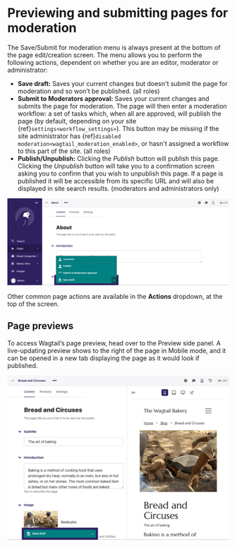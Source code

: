 # Previewing and submitting pages for moderation

The Save/Submit for moderation menu is always present at the bottom of the page edit/creation screen. The menu allows you to perform the following actions, dependent on whether you are an editor, moderator or administrator:

-   **Save draft:** Saves your current changes but doesn't submit the page for moderation and so won’t be published. (all roles)
-   **Submit to Moderators approval:** Saves your current changes and submits the page for moderation. The page will then enter a moderation workflow: a set of tasks which, when all are approved, will publish the page (by default, depending on your site {ref}`settings<workflow_settings>`). This button may be missing if the site administrator has {ref}`disabled moderation<wagtail_moderation_enabled>`, or hasn't assigned a workflow to this part of the site. (all roles)
-   **Publish/Unpublish:** Clicking the _Publish_ button will publish this page. Clicking the _Unpublish_ button will take you to a confirmation screen asking you to confirm that you wish to unpublish this page. If a page is published it will be accessible from its specific URL and will also be displayed in site search results. (moderators and administrators only)

![](../../_static/images/screen13_publish_menu.png)

Other common page actions are available in the **Actions** dropdown, at the top of the screen.

## Page previews

To access Wagtail’s page preview, head over to the Preview side panel. A live-updating preview shows to the right of the page in Mobile mode, and it can be opened in a new tab displaying the page as it would look if published.

![](../../_static/images/screen13_preview_panel.png)
